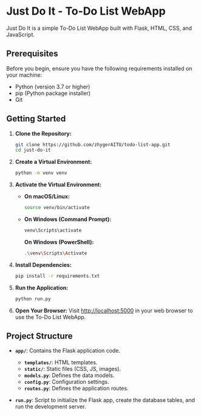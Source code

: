 # Just Do It - To-Do List WebApp

Just Do It is a simple To-Do List WebApp built with Flask, HTML, CSS, and JavaScript.

## Prerequisites

Before you begin, ensure you have the following requirements installed on your machine:

- Python (version 3.7 or higher)
- pip (Python package installer)
- Git

## Getting Started

1. **Clone the Repository:**
   ```bash
   git clone https://github.com/zhygerAITU/todo-list-app.git
   cd just-do-it
   ```

2. **Create a Virtual Environment:**
   ```bash
   python -m venv venv
   ```

3. **Activate the Virtual Environment:**
   - **On macOS/Linux:**
     ```bash
     source venv/bin/activate
     ```
   - **On Windows (Command Prompt):**
     ```bash
     venv\Scripts\activate
     ```
     **On Windows (PowerShell):**
     ```bash
     .\venv\Scripts\Activate
     ```

4. **Install Dependencies:**
   ```bash
   pip install -r requirements.txt
   ```

5. **Run the Application:**
   ```bash
   python run.py
   ```

6. **Open Your Browser:**
   Visit [http://localhost:5000](http://localhost:5000) in your web browser to use the To-Do List WebApp.

## Project Structure

- **`app/`**: Contains the Flask application code.
  - **`templates/`**: HTML templates.
  - **`static/`**: Static files (CSS, JS, images).
  - **`models.py`**: Defines the data models.
  - **`config.py`**: Configuration settings.
  - **`routes.py`**: Defines the application routes.

- **`run.py`**: Script to initialize the Flask app, create the database tables, and run the development server.

